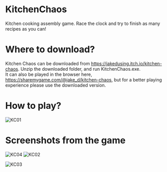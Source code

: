 # KitchenChaos
Kitchen cooking assembly game.  Race the clock and try to finish as many recipes as you can!

# Where to download?
Kitchen Chaos can be downloaded from https://jakedusing.itch.io/kitchen-chaos.  Unzip the downloaded folder, and run KitchenChaos.exe.  
It can also be played in the browser here, https://sharemygame.com/@jake_d/kitchen-chaos, but for a better playing experience please use the downloaded version.

# How to play?
![KC01](https://github.com/jakedusing/KitchenChaos/assets/132010022/11cbbc60-f9d4-4482-bb65-b4a0500fe535)

# Screenshots from the game
![KC04](https://github.com/jakedusing/KitchenChaos/assets/132010022/e20a046c-e077-49b1-9b82-c03f5bcb39d8)
![KC02](https://github.com/jakedusing/KitchenChaos/assets/132010022/e4b87742-6cde-4296-9376-06b20e4565ee)

![KC03](https://github.com/jakedusing/KitchenChaos/assets/132010022/5d8b0e43-5f24-4a20-8aee-4f75f793b4d5)
